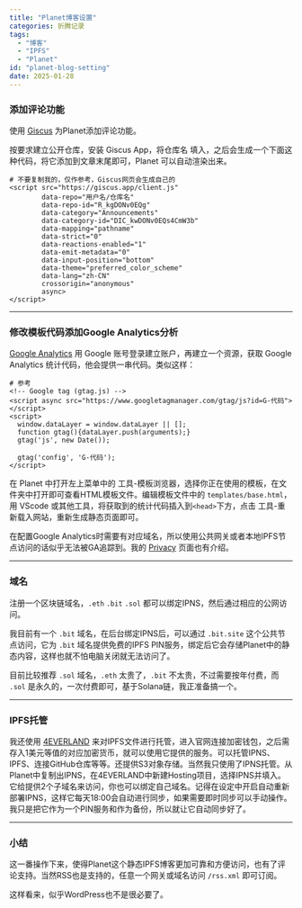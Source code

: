 ```yaml
---
title: "Planet博客设置"
categories: 折腾记录
tags:
  - "博客"
  - "IPFS"
  - "Planet"
id: "planet-blog-setting"
date: 2025-01-28
---
```


### 添加评论功能

使用 [Giscus](https://giscus.app/) 为Planet添加评论功能。

按要求建立公开仓库，安装 Giscus App，将仓库名 填入，之后会生成一个下面这种代码，将它添加到文章末尾即可，Planet 可以自动渲染出来。

```
# 不要复制我的，仅作参考，Giscus网页会生成自己的
<script src="https://giscus.app/client.js"
        data-repo="用户名/仓库名"
        data-repo-id="R_kgDONv0EQg"
        data-category="Announcements"
        data-category-id="DIC_kwDONv0EQs4CmW3b"
        data-mapping="pathname"
        data-strict="0"
        data-reactions-enabled="1"
        data-emit-metadata="0"
        data-input-position="bottom"
        data-theme="preferred_color_scheme"
        data-lang="zh-CN"
        crossorigin="anonymous"
        async>
</script>
```

----

### 修改模板代码添加Google Analytics分析

[Google Analytics](https://analytics.google.com/) 用 Google 账号登录建立账户，再建立一个资源，获取 Google Analytics 统计代码，他会提供一串代码。类似这样：

```
# 参考
<!-- Google tag (gtag.js) --> 
<script async src="https://www.googletagmanager.com/gtag/js?id=G-代码"></script> 
<script> 
  window.dataLayer = window.dataLayer || []; 
  function gtag(){dataLayer.push(arguments);} 
  gtag('js', new Date()); 

  gtag('config', 'G-代码'); 
</script>
```

在 Planet 中打开左上菜单中的 工具-模板浏览器，选择你正在使用的模板，在文件夹中打开即可查看HTML模板文件。编辑模板文件中的 `templates/base.html`，用 VScode 或其他工具，将获取到的统计代码插入到`<head>`下方，点击 工具-重新载入网站，重新生成静态页面即可。

在配置Google Analytics时需要有对应域名，所以使用公共网关或者本地IPFS节点访问的话似乎无法被GA追踪到。我的 [Privacy](https://joomaen.sol.build/privacy/) 页面也有介绍。

----

### 域名

注册一个区块链域名，`.eth` `.bit` `.sol` 都可以绑定IPNS，然后通过相应的公网访问。

我目前有一个 `.bit` 域名，在后台绑定IPNS后，可以通过 `.bit.site` 这个公共节点访问，它为 `.bit` 域名提供免费的IPFS PIN服务，绑定后它会存储Planet中的静态内容，这样也就不怕电脑关闭就无法访问了。

目前比较推荐 `.sol` 域名，`.eth` 太贵了，`.bit` 不太贵，不过需要按年付费，而 `.sol` 是永久的，一次付费即可，基于Solana链，我正准备搞一个。

----

### IPFS托管

我还使用 [4EVERLAND](https://dashboard.4everland.org/) 来对IPFS文件进行托管，进入官网连接加密钱包，之后需存入1美元等值的对应加密货币，就可以使用它提供的服务。可以托管IPNS、IPFS、连接GitHub仓库等等。还提供S3对象存储。当然我只使用了IPNS托管。从Planet中复制出IPNS，在4EVERLAND中新建Hosting项目，选择IPNS并填入。它给提供2个子域名来访问，你也可以绑定自己域名。记得在设定中开启自动重新部署IPNS，这样它每天18:00会自动进行同步，如果需要即时同步可以手动操作。我只是把它作为一个PIN服务和作为备份，所以就让它自动同步好了。

----

### 小结

这一番操作下来，使得Planet这个静态IPFS博客更加可靠和方便访问，也有了评论支持。当然RSS也是支持的，任意一个网关或域名访问 `/rss.xml` 即可订阅。

这样看来，似乎WordPress也不是很必要了。